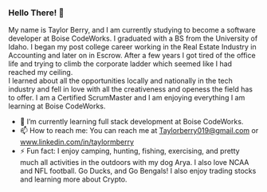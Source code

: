 ### Hello There! 👋 

  My name is Taylor Berry,  and I am currently studying to become a software developer at Boise CodeWorks.  I graduated with a BS from the University of Idaho. I began my post college career working in the Real Estate Industry in Accounting and later on in Escrow.  After a few years I got tired of the office life and trying to climb the corporate ladder which seemed like I had reached my ceiling.  
  I learned about all the opportunities locally and nationally in the tech industry and fell in love with all the creativeness and openess the field has to offer.  I am a Certified ScrumMaster and I am enjoying everything I am learning at Boise CodeWorks. 

- 🌱 I’m currently learning full stack development at Boise CodeWorks.
- 📫 How to reach me: You can reach me at Taylorberry019@gmail.com or www.linkedin.com/in/taylormberry 
- ⚡ Fun fact: I enjoy camping, hunting, fishing, exercising, and pretty much all activities in the outdoors with my dog Arya.  I also love NCAA and NFL football.  Go Ducks, and Go Bengals!  I also enjoy trading stocks and learning more about Crypto.


